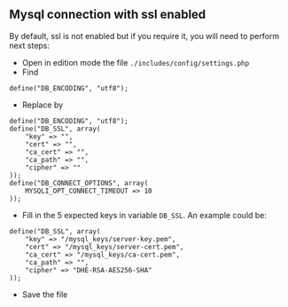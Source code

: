 <!-- docs/extra-settings.md -->


## Mysql connection with ssl enabled

By default, ssl is not enabled but if you require it, you will need to perform next steps:

- Open in edition mode the file `./includes/config/settings.php`
- Find
```
define("DB_ENCODING", "utf8");
```
- Replace by
```
define("DB_ENCODING", "utf8");
define("DB_SSL", array(
    "key" => "",
    "cert" => "",
    "ca_cert" => "",
    "ca_path" => "",
    "cipher" => ""
));
define("DB_CONNECT_OPTIONS", array(
    MYSQLI_OPT_CONNECT_TIMEOUT => 10
));
```
- Fill in the 5 expected keys in variable `DB_SSL`. 
An example could be:
```
define("DB_SSL", array(
    "key" => "/mysql_keys/server-key.pem",
    "cert" => "/mysql_keys/server-cert.pem",
    "ca_cert" => "/mysql_keys/ca-cert.pem",
    "ca_path" => "",
    "cipher" => "DHE-RSA-AES256-SHA"
));
```
- Save the file